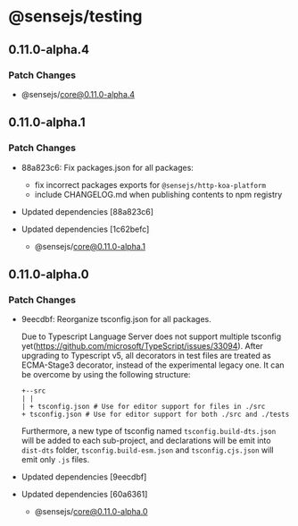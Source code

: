 # @sensejs/testing

## 0.11.0-alpha.4

### Patch Changes

- @sensejs/core@0.11.0-alpha.4

## 0.11.0-alpha.1

### Patch Changes

- 88a823c6: Fix packages.json for all packages:

  - fix incorrect packages exports for `@sensejs/http-koa-platform`
  - include CHANGELOG.md when publishing contents to npm registry

- Updated dependencies [88a823c6]
- Updated dependencies [1c62befc]
  - @sensejs/core@0.11.0-alpha.1

## 0.11.0-alpha.0

### Patch Changes

- 9eecdbf: Reorganize tsconfig.json for all packages.

  Due to Typescript Language Server does not support multiple tsconfig yet(https://github.com/microsoft/TypeScript/issues/33094). After upgrading to Typescript v5, all decorators in test files are treated as ECMA-Stage3 decorator, instead of the experimental legacy one. It can be overcome by using the following structure:

  ```
  +--src
  | |
  | + tsconfig.json # Use for editor support for files in ./src
  + tsconfig.json # Use for editor support for both ./src and ./tests
  ```

  Furthermore, a new type of tsconfig named `tsconfig.build-dts.json` will be added to each sub-project, and declarations will be emit into `dist-dts` folder, `tsconfig.build-esm.json` and `tsconfig.cjs.json` will emit only `.js` files.

- Updated dependencies [9eecdbf]
- Updated dependencies [60a6361]
  - @sensejs/core@0.11.0-alpha.0
